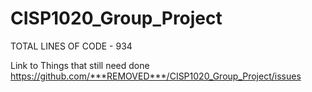 # CISP1020_Group_Project

TOTAL LINES OF CODE - 934

Link to Things that still need done https://github.com/***REMOVED***/CISP1020_Group_Project/issues

